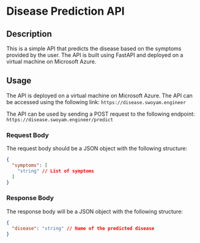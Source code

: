 # Disease Prediction API

## Description
This is a simple API that predicts the disease based on the symptoms provided by the user. The API is built using FastAPI and deployed on a virtual machine on Microsoft Azure.

## Usage
The API is deployed on a virtual machine on Microsoft Azure. The API can be accessed using the following link: `https://disease.swoyam.engineer`

The API can be used by sending a POST request to the following endpoint: `https://disease.swoyam.engineer/predict`

### Request Body
The request body should be a JSON object with the following structure:
```json
{
  "symptoms": [
    "string" // List of symptoms
  ]
}
```

### Response Body
The response body will be a JSON object with the following structure:
```json
{
  "disease": "string" // Name of the predicted disease
}
```

